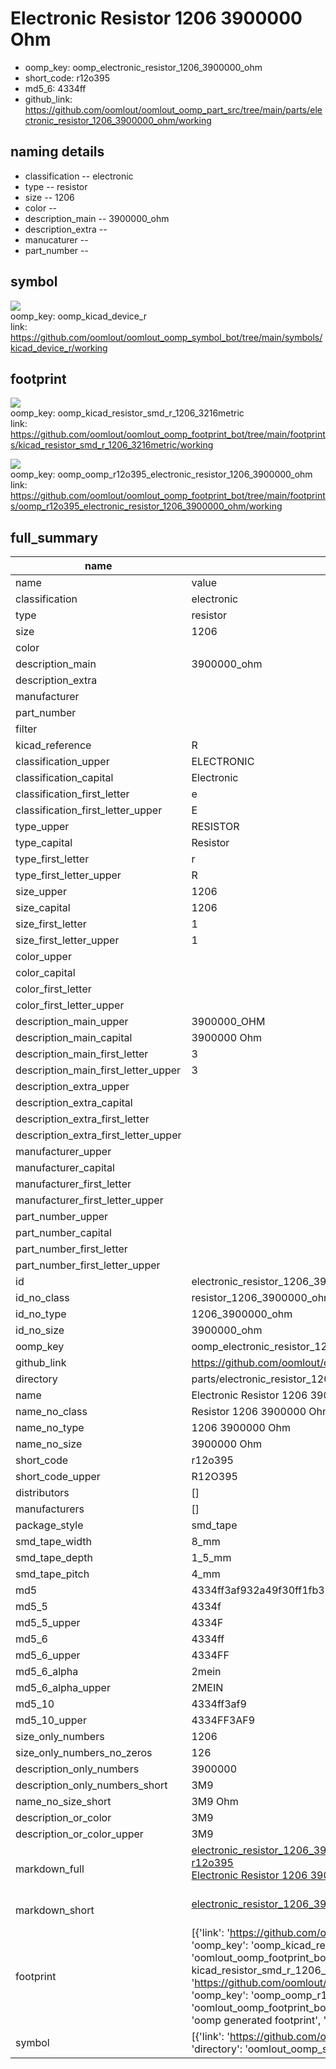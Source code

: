 # Electronic Resistor 1206 3900000 Ohm

  
* oomp_key: oomp_electronic_resistor_1206_3900000_ohm 
* short_code: r12o395
* md5_6: 4334ff  
* github_link: https://github.com/oomlout/oomlout_oomp_part_src/tree/main/parts/electronic_resistor_1206_3900000_ohm/working  
## naming details
* classification -- electronic
* type -- resistor
* size -- 1206
* color -- 
* description_main -- 3900000_ohm
* description_extra -- 
* manucaturer -- 
* part_number -- 



## symbol

![](symbol/{index}/working/working_600.png)  
oomp_key: oomp_kicad_device_r  
link: https://github.com/oomlout/oomlout_oomp_symbol_bot/tree/main/symbols/kicad_device_r/working  

## footprint

![](footprint/{index}/working/working_600.png)  
oomp_key: oomp_kicad_resistor_smd_r_1206_3216metric  
link: https://github.com/oomlout/oomlout_oomp_footprint_bot/tree/main/footprints/kicad_resistor_smd_r_1206_3216metric/working  

![](footprint/{index}/working/working_600.png)  
oomp_key: oomp_oomp_r12o395_electronic_resistor_1206_3900000_ohm  
link: https://github.com/oomlout/oomlout_oomp_footprint_bot/tree/main/footprints/oomp_r12o395_electronic_resistor_1206_3900000_ohm/working  

## full_summary
| name | value | 
| --- | --- | 
| name | value | 
| classification | electronic | 
| type | resistor | 
| size | 1206 | 
| color |  | 
| description_main | 3900000_ohm | 
| description_extra |  | 
| manufacturer |  | 
| part_number |  | 
| filter |  | 
| kicad_reference | R | 
| classification_upper | ELECTRONIC | 
| classification_capital | Electronic | 
| classification_first_letter | e | 
| classification_first_letter_upper | E | 
| type_upper | RESISTOR | 
| type_capital | Resistor | 
| type_first_letter | r | 
| type_first_letter_upper | R | 
| size_upper | 1206 | 
| size_capital | 1206 | 
| size_first_letter | 1 | 
| size_first_letter_upper | 1 | 
| color_upper |  | 
| color_capital |  | 
| color_first_letter |  | 
| color_first_letter_upper |  | 
| description_main_upper | 3900000_OHM | 
| description_main_capital | 3900000 Ohm | 
| description_main_first_letter | 3 | 
| description_main_first_letter_upper | 3 | 
| description_extra_upper |  | 
| description_extra_capital |  | 
| description_extra_first_letter |  | 
| description_extra_first_letter_upper |  | 
| manufacturer_upper |  | 
| manufacturer_capital |  | 
| manufacturer_first_letter |  | 
| manufacturer_first_letter_upper |  | 
| part_number_upper |  | 
| part_number_capital |  | 
| part_number_first_letter |  | 
| part_number_first_letter_upper |  | 
| id | electronic_resistor_1206_3900000_ohm | 
| id_no_class | resistor_1206_3900000_ohm | 
| id_no_type | 1206_3900000_ohm | 
| id_no_size | 3900000_ohm | 
| oomp_key | oomp_electronic_resistor_1206_3900000_ohm | 
| github_link | https://github.com/oomlout/oomlout_oomp_part_src/tree/main/parts/electronic_resistor_1206_3900000_ohm/working | 
| directory | parts/electronic_resistor_1206_3900000_ohm | 
| name | Electronic Resistor 1206 3900000 Ohm | 
| name_no_class | Resistor 1206 3900000 Ohm | 
| name_no_type | 1206 3900000 Ohm | 
| name_no_size | 3900000 Ohm | 
| short_code | r12o395 | 
| short_code_upper | R12O395 | 
| distributors | [] | 
| manufacturers | [] | 
| package_style | smd_tape | 
| smd_tape_width | 8_mm | 
| smd_tape_depth | 1_5_mm | 
| smd_tape_pitch | 4_mm | 
| md5 | 4334ff3af932a49f30ff1fb31aa200bd | 
| md5_5 | 4334f | 
| md5_5_upper | 4334F | 
| md5_6 | 4334ff | 
| md5_6_upper | 4334FF | 
| md5_6_alpha | 2mein | 
| md5_6_alpha_upper | 2MEIN | 
| md5_10 | 4334ff3af9 | 
| md5_10_upper | 4334FF3AF9 | 
| size_only_numbers | 1206 | 
| size_only_numbers_no_zeros | 126 | 
| description_only_numbers | 3900000 | 
| description_only_numbers_short | 3M9 | 
| name_no_size_short | 3M9 Ohm | 
| description_or_color | 3M9 | 
| description_or_color_upper | 3M9 | 
| markdown_full | [electronic_resistor_1206_3900000_ohm](https://github.com/oomlout/oomlout_oomp_part_src/tree/main/parts/electronic_resistor_1206_3900000_ohm/working)<br>[r12o395](https://github.com/oomlout/oomlout_oomp_part_src/tree/main/parts/electronic_resistor_1206_3900000_ohm/working)<br>[Electronic Resistor 1206 3900000 Ohm](https://github.com/oomlout/oomlout_oomp_part_src/tree/main/parts/electronic_resistor_1206_3900000_ohm/working)<br><br> | 
| markdown_short | [electronic_resistor_1206_3900000_ohm](https://github.com/oomlout/oomlout_oomp_part_src/tree/main/parts/electronic_resistor_1206_3900000_ohm/working)<br><br> | 
| footprint | [{'link': 'https://github.com/oomlout/oomlout_oomp_footprint_bot/tree/main/foootprntss/kicad_resistor_smd_r_1206_3216metric', 'oomp_key': 'oomp_kicad_resistor_smd_r_1206_3216metric', 'directory': 'oomlout_oomp_footprint_bot/footprints/kicad_resistor_smd_r_1206_3216metric//working/working.kicad_mod', 'note': 'source footprint kicad_resistor_smd_r_1206_3216metric', 'index': 0}, {'link': 'https://github.com/oomlout/oomlout_oomp_footprint_bot/tree/main/foootprntss/oomp_r12o395_electronic_resistor_1206_3900000_ohm', 'oomp_key': 'oomp_oomp_r12o395_electronic_resistor_1206_3900000_ohm', 'directory': 'oomlout_oomp_footprint_bot/footprints/oomp_r12o395_electronic_resistor_1206_3900000_ohm//working/working.kicad_mod', 'note': 'oomp generated footprint', 'index': 1}] | 
| symbol | [{'link': 'https://github.com/oomlout/oomlout_oomp_symbol_bot/tree/main/symbols/kicad_device_r', 'oomp_key': 'oomp_kicad_device_r', 'directory': 'oomlout_oomp_symbol_bot/symbols/kicad_device_r//working/working.kicad_sym', 'index': 0}] | 
